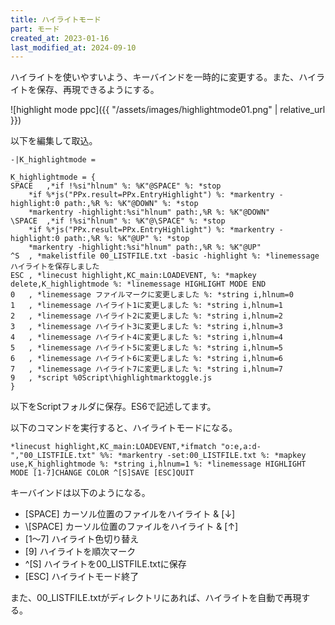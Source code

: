 ```yaml
---
title: ハイライトモード
part: モード
created_at: 2023-01-16
last_modified_at: 2024-09-10
---
```

ハイライトを使いやすいよう、キーバインドを一時的に変更する。また、ハイライトを保存、再現できるようにする。

![highlight mode ppc]({{ "/assets/images/highlightmode01.png" | relative_url }})

以下を編集して取込。

```text
-|K_highlightmode =

K_highlightmode = {
SPACE	,*if !%si"hlnum" %: %K"@SPACE" %: *stop
	*if %*js("PPx.result=PPx.EntryHighlight") %: *markentry -highlight:0 path:,%R %: %K"@DOWN" %: *stop
	*markentry -highlight:%si"hlnum" path:,%R %: %K"@DOWN"
\SPACE	,*if !%si"hlnum" %: %K"@\SPACE" %: *stop
	*if %*js("PPx.result=PPx.EntryHighlight") %: *markentry -highlight:0 path:,%R %: %K"@UP" %: *stop
	*markentry -highlight:%si"hlnum" path:,%R %: %K"@UP"
^S	, *makelistfile 00_LISTFILE.txt -basic -highlight %: *linemessage ハイライトを保存しました
ESC	, *linecust highlight,KC_main:LOADEVENT, %: *mapkey delete,K_highlightmode %: *linemessage HIGHLIGHT MODE END
0	, *linemessage ファイルマークに変更しました %: *string i,hlnum=0
1	, *linemessage ハイライト1に変更しました %: *string i,hlnum=1
2	, *linemessage ハイライト2に変更しました %: *string i,hlnum=2
3	, *linemessage ハイライト3に変更しました %: *string i,hlnum=3
4	, *linemessage ハイライト4に変更しました %: *string i,hlnum=4
5	, *linemessage ハイライト5に変更しました %: *string i,hlnum=5
6	, *linemessage ハイライト6に変更しました %: *string i,hlnum=6
7	, *linemessage ハイライト7に変更しました %: *string i,hlnum=7
9	, *script %0Script\highlightmarktoggle.js
}
```

以下をScriptフォルダに保存。ES6で記述してます。

<script src="https://gist.github.com/tukasa/49b4d4a43377c8955cb25bb3723bdbd0.js"></script>

以下のコマンドを実行すると、ハイライトモードになる。

```text
*linecust highlight,KC_main:LOADEVENT,*ifmatch "o:e,a:d-","00_LISTFILE.txt" %%: *markentry -set:00_LISTFILE.txt %: *mapkey use,K_highlightmode %: *string i,hlnum=1 %: *linemessage HIGHLIGHT MODE [1-7]CHANGE COLOR ^[S]SAVE [ESC]QUIT
```

キーバインドは以下のようになる。

- [SPACE] カーソル位置のファイルをハイライト & [↓]
- \\[SPACE] カーソル位置のファイルをハイライト & [↑]
- [1～7] ハイライト色切り替え
- [9] ハイライトを順次マーク
- ^[S] ハイライトを00_LISTFILE.txtに保存
- [ESC] ハイライトモード終了

また、00_LISTFILE.txtがディレクトリにあれば、ハイライトを自動で再現する。
